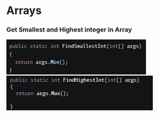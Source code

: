 # Arrays

### Get Smallest and Highest integer in Array

![](<.gitbook/assets/image (1) (1) (1).png>)![](<.gitbook/assets/image (1) (1).png>)
